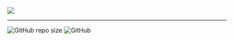 ![](https://raw.githubusercontent.com/grioos/proffy-discovery/master/.github/screenshots/logo.png?style=centerme)


___
![GitHub repo size](https://img.shields.io/github/repo-size/SamucaBraga/Proffy)
![GitHub](https://img.shields.io/github/license/SamucaBraga/Proffy)
